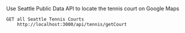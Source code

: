 Use Seattle Public Data API to locate the tennis court on Google Maps

```
GET all Seattle Tennis Courts
	http://localhost:3000/api/tennis/getCourt
```
